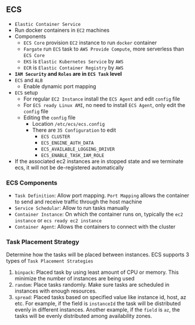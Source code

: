## ECS

- `Elastic Container Service`
- Run docker containers in `EC2` machines
- Components
  - `ECS Core` provision `EC2` instance to run `docker` container
  - `Fargate` run `ECS` task to `AWS Provide Compute`, more serverless than `ECS Core`
  - `EKS` is `Elastic Kubernetes Service` by `AWS`
  - `ECR` is `Elastic Container Registry` by `AWS`
- **`IAM Security` and `Roles` are in `ECS Task` level**
- `ECS` and `ALB`
  - Enable dynamic port mapping
- `ECS` setup
  - For regular `EC2 Instance` install the `ECS Agent` and edit `config` file
  - For `ECS ready Linux AMI`, no need to install `ECS Agent`, only edit the `config` file
  - Editing the `config` file
    - Location `/etc/ecs/ecs.config`
    - There are `35 Configuration` to edit
      - `ECS CLUSTER`
      - `ECS_ENGINE_AUTH_DATA`
      - `ECS_AVAILABLE_LOGGING_DRIVER`
      - `ECS_ENABLE_TASK_IAM_ROLE`
- If the associated ec2 instances are in stopped state and we terminate ecs, it will not be de-registered automatically

### ECS Components

- `Task Definition`: Allow port mapping. `Port Mapping` allows the container to send and receive traffic through the host machine
- `Service Schedular`: Allow to run tasks manually
- `Container Instance`: On which the container runs on, typically the `ec2 instance` or `ecs ready ec2 instance`
- `Container Agent`: Allows the containers to connect with the cluster

### Task Placement Strategy

Determine how the tasks will be placed between instances. ECS supports 3 types of `Task Placement Strategies`

1. `binpack`: Placed task by using least amount of CPU or memory. This minimize the number of instances are being used
2. `random`: Place tasks randomly. Make sure tasks are scheduled in instances with enough resources.
3. `spread`: Placed tasks based on specified value like instance id, host, az etc. For example, if the field is `instanceId` the task will be distributed evenly in different instances. Another example, if the `field` is `az`, the tasks will be evenly distributed among availability zones.
